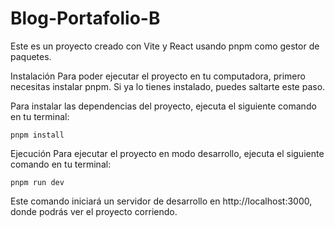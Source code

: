 # Blog-Portafolio-B
Este es un proyecto creado con Vite y React usando pnpm como gestor de paquetes.

Instalación
Para poder ejecutar el proyecto en tu computadora, primero necesitas instalar pnpm. Si ya lo tienes instalado, puedes saltarte este paso.

Para instalar las dependencias del proyecto, ejecuta el siguiente comando en tu terminal:

`pnpm install`

Ejecución
Para ejecutar el proyecto en modo desarrollo, ejecuta el siguiente comando en tu terminal:

`pnpm run dev`


Este comando iniciará un servidor de desarrollo en http://localhost:3000, donde podrás ver el proyecto corriendo.
